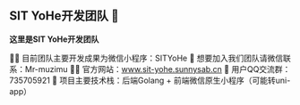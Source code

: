 ## SIT YoHe开发团队 👋

**这里是SIT YoHe开发团队**

🙋‍♀️ 目前团队主要开发成果为微信小程序：SITYoHe
🌈 想要加入我们团队请微信联系：Mr-muzimu
👩‍💻 官方网站：www.sit-yohe.sunnysab.cn
🍿 用户QQ交流群：735705921
🧙 项目主要技术栈：后端Golang + 前端微信原生小程序（可能转uni-app）

